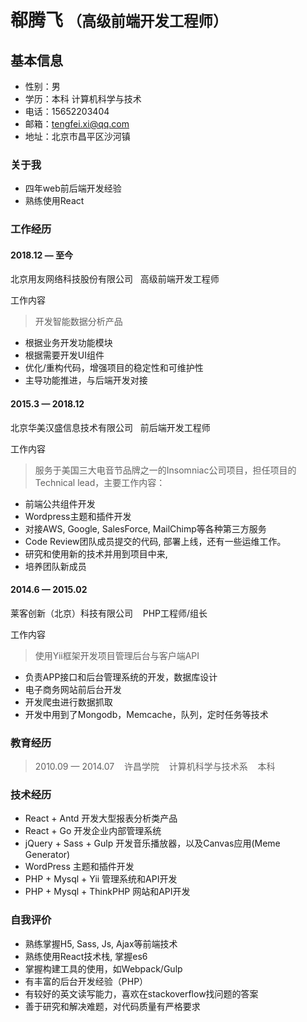 

# 郗腾飞 <small>（高级前端开发工程师）</small>

## 基本信息

+ 性别：男
+ 学历：本科 计算机科学与技术
+ 电话：15652203404
+ 邮箱：tengfei.xi@qq.com
+ 地址：北京市昌平区沙河镇

### 关于我

- 四年web前后端开发经验
- 熟练使用React


### 工作经历

#### 2018.12 — 至今 
北京用友网络科技股份有限公司 &nbsp;&nbsp;高级前端开发工程师

工作内容
> 开发智能数据分析产品

* 根据业务开发功能模块
* 根据需要开发UI组件
* 优化/重构代码，增强项目的稳定性和可维护性
* 主导功能推进，与后端开发对接


#### 2015.3 — 2018.12
北京华美汉盛信息技术有限公司 &nbsp;&nbsp;前后端开发工程师

工作内容
> 服务于美国三大电音节品牌之一的Insomniac公司项目，担任项目的Technical lead，主要工作内容：

* 前端公共组件开发
* Wordpress主题和插件开发
* 对接AWS, Google, SalesForce, MailChimp等各种第三方服务
* Code Review团队成员提交的代码, 部署上线，还有一些运维工作。
* 研究和使用新的技术并用到项目中来,
* 培养团队新成员

#### 2014.6 — 2015.02 
莱客创新（北京）科技有限公司 &nbsp;&nbsp; PHP工程师/组长

工作内容
> 使用Yii框架开发项目管理后台与客户端API

* 负责APP接口和后台管理系统的开发，数据库设计
* 电子商务网站前后台开发
* 开发爬虫进行数据抓取
* 开发中用到了Mongodb，Memcache，队列，定时任务等技术

### 教育经历

> 2010.09 — 2014.07 &nbsp;&nbsp; 许昌学院 &nbsp;&nbsp; 计算机科学与技术系 &nbsp;&nbsp; 本科 &nbsp;&nbsp;


### 技术经历

+ React + Antd 开发大型报表分析类产品
+ React + Go 开发企业内部管理系统
+ jQuery + Sass + Gulp 开发音乐播放器，以及Canvas应用(Meme Generator)
+ WordPress 主题和插件开发
+ PHP + Mysql + Yii 管理系统和API开发
+ PHP + Mysql + ThinkPHP 网站和API开发


### 自我评价

- 熟练掌握H5, Sass, Js, Ajax等前端技术
- 熟练使用React技术栈, 掌握es6
- 掌握构建工具的使用，如Webpack/Gulp
- 有丰富的后台开发经验（PHP）
- 有较好的英文读写能力，喜欢在stackoverflow找问题的答案
- 善于研究和解决难题，对代码质量有严格要求
